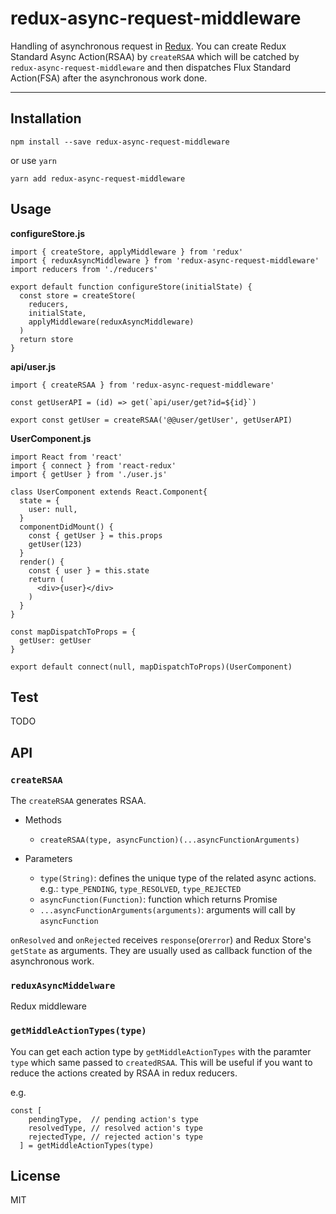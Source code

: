 # redux-async-request-middleware

Handling of asynchronous request in [Redux](https://redux.js.org/). You can create Redux Standard Async Action(RSAA) by `createRSAA` which will be catched by `redux-async-request-middleware` and then dispatches Flux Standard Action(FSA) after the asynchronous work done.

---

## Installation

```
npm install --save redux-async-request-middleware
```

or use `yarn`

```
yarn add redux-async-request-middleware
```

## Usage

**configureStore.js**

```
import { createStore, applyMiddleware } from 'redux'
import { reduxAsyncMiddleware } from 'redux-async-request-middleware'
import reducers from './reducers'

export default function configureStore(initialState) {
  const store = createStore(
    reducers,
    initialState,
    applyMiddleware(reduxAsyncMiddleware)
  )
  return store
}
```

**api/user.js**

```
import { createRSAA } from 'redux-async-request-middleware'

const getUserAPI = (id) => get(`api/user/get?id=${id}`)

export const getUser = createRSAA('@@user/getUser', getUserAPI)
```

**UserComponent.js**

```
import React from 'react'
import { connect } from 'react-redux'
import { getUser } from './user.js'

class UserComponent extends React.Component{
  state = {
    user: null,
  }
  componentDidMount() {
    const { getUser } = this.props
    getUser(123)
  }
  render() {
    const { user } = this.state
    return (
      <div>{user}</div>
    )
  }
}

const mapDispatchToProps = {
  getUser: getUser
}

export default connect(null, mapDispatchToProps)(UserComponent)
```

## Test

TODO

## API

### `createRSAA`

The `createRSAA` generates RSAA.

- Methods

  - `createRSAA(type, asyncFunction)(...asyncFunctionArguments)`

- Parameters

  - `type(String)`: defines the unique type of the related async actions. e.g.: `type_PENDING`, `type_RESOLVED`, `type_REJECTED`
  - `asyncFunction(Function)`: function which returns Promise
  - `...asyncFunctionArguments(arguments)`: arguments will call by `asyncFunction`

`onResolved` and `onRejected` receives `response`(or`error`) and Redux Store's `getState` as arguments. They are usually used as callback function of the asynchronous work.

### `reduxAsyncMiddelware`

Redux middleware

### `getMiddleActionTypes(type)`

You can get each action type by `getMiddleActionTypes` with the paramter `type` which same passed to `createdRSAA`. This will be useful if you want to reduce the actions created by RSAA in redux reducers.

e.g.

```
const [
    pendingType,  // pending action's type
    resolvedType, // resolved action's type
    rejectedType, // rejected action's type
  ] = getMiddleActionTypes(type)
```

## License

MIT
